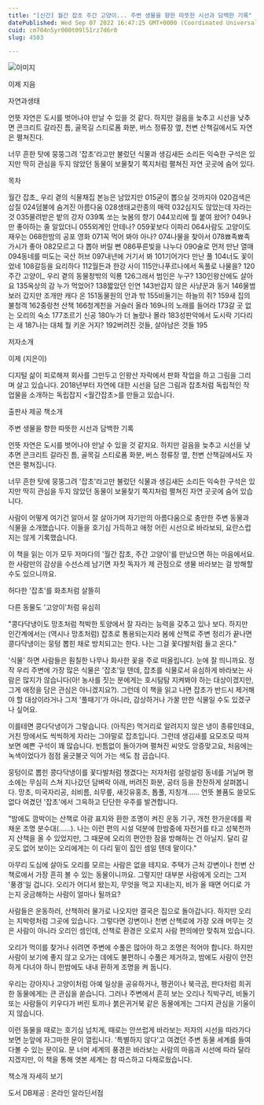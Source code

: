 ```yaml
---
title: "[신간] 월간 잡초 주간 고양이... 주변 생물을 향한 따뜻한 시선과 담백한 기록"
datePublished: Wed Sep 07 2022 16:47:25 GMT+0000 (Coordinated Universal Time)
cuid: cm704n5yr000t09l51rz7d6r0
slug: 4503

---
```



![이미지](https://cdn.hashnode.com/res/hashnode/image/upload/v1739256884489/d8948b4e-595d-45cf-9344-42057bfffa63.jpeg)

이제 지음

자연과생태

언뜻 자연은 도시를 벗어나야 만날 수 있을 것 같다. 하지만 걸음을 늦추고 시선을 낮추면 콘크리트 갈라진 틈, 골목길 스티로폼 화분, 버스 정류장 옆, 천변 산책길에서도 자연은 펼쳐진다.

너무 흔한 탓에 뭉뚱그려 '잡초'라고만 불렀던 식물과 생김새든 소리든 익숙한 구석은 있지만 딱히 관심을 두지 않았던 동물이 보물찾기 쪽지처럼 펼쳐진 자연 곳곳에 숨어 있다.

목차

월간 잡초_ 우리 곁의 식물채집 본능은 남았지만 015굳이 뽑으실 것까지야 020검색은 삽질 024덤불에 숨겨진 아름다움 028생태교란종의 매력 032심지도 않았는데 자라는 것 035물려받은 밭의 강자 039톡 쏘는 늦봄의 향기 044꼬리에 뭘 붙여 왔어? 049나만 좋아하는 줄 알았더니 055외계인 안테나? 059꽃보다 이파리 064사람도 고양이도 재우는 068한밤의 공포 영화 071꼭 먹어 봐야 아나? 074나물을 찾아서 078뾰족뾰족 가시가 좋아 082모르고 다 뽑아 버릴 뻔 086푸른빛을 나누다 090술로 먼저 만난 열매 094동네를 떠도는 국산 허브 097내년에 거기서 봐 101기어가다 만난 풀 104너도 꽃이었네 108갈등을 요리하다 112월든과 한강 사이 115안나푸르나에서 독풀로 나물을? 120주간 고양이_ 우리 곁의 동물창밖의 익룡 126그래서 범인은 누구? 130인왕산에도 살아요 135옥상의 감 누가 먹었어? 138짧았던 인연 143반갑지 않은 사냥꾼과 동거 146물범 보러 갔지만 조개만 캐다 온 151동물원의 안과 밖 155비둘기는 하늘의 쥐? 159새 집의 불청객 162중랑천 산책 166청계천을 거슬러 올라 169나의 노래를 들어라 173갈 곳 없는 오리의 숙소 177조르기 신공 180누가 더 놀랐나 몰라 183성판악에서 도시락 기다리는 새 187나는 대체 뭘 키운 거지? 192버려진 것들, 살아남은 것들 195

저자소개

이제 (지은이)

디지털 삶이 피로해져 회사를 그만두고 인왕산 자락에서 판화 작업을 하고 그림을 그리며 살고 있습니다. 2018년부터 자연에 대한 시선을 담은 그림과 잡초처럼 독립적인 작업물을 소개하는 독립잡지 <월간잡초>를 만들고 있습니다.

출판사 제공 책소개

주변 생물을 향한 따뜻한 시선과 담백한 기록

언뜻 자연은 도시를 벗어나야 만날 수 있을 것 같지요. 하지만 걸음을 늦추고 시선을 낮추면 콘크리트 갈라진 틈, 골목길 스티로폼 화분, 버스 정류장 옆, 천변 산책길에서도 자연은 펼쳐집니다.

너무 흔한 탓에 뭉뚱그려 '잡초'라고만 불렀던 식물과 생김새든 소리든 익숙한 구석은 있지만 딱히 관심을 두지 않았던 동물이 보물찾기 쪽지처럼 펼쳐진 자연 곳곳에 숨어 있습니다.

사람이 어떻게 여기건 알아서 잘 살아가며 자기만의 아름다움으로 충만한 주변 동물과 식물을 소개했습니다. 이들을 호기심 가득하고 애정 어린 시선으로 바라보되, 요란스럽지는 않게 기록했습니다.

이 책을 읽는 이가 모두 저마다의 '월간 잡초, 주간 고양이'를 만났으면 하는 마음에서요. 한 사람만의 감상을 수선스레 남기면 자칫 독자가 제 관점으로 생물 바라보는 걸 방해할 수도 있으니까요.

허다한 '잡초'를 화초처럼 살뜰히

다른 동물도 '고양이'처럼 유심히

"콩다닥냉이도 망초처럼 척박한 토양에서 잘 자라는 능력을 갖추고 있나 보다. 하지만 인간계에서는 (역시나 망초처럼) 잡초로 통용되는지라 봄에 산책로 주변 정리가 끝나면 콩다닥냉이는 뭉텅 뽑힌 채로 방치되고는 한다. 나는 그걸 꽃다발처럼 들고 온다."

'식물' 하면 사람들은 훤칠한 나무나 화사한 꽃을 주로 떠올립니다. 눈에 잘 띄니까요. 정작 우리 주변에 가장 많은 식물은 '잡초'일 텐데, 잡초를 식물로서 유심하게 바라보는 사람은 많지가 않습니다(아! 농사를 짓는 분에게는 호시탐탐 지켜봐야 하는 대상이겠지만, 그게 애정을 담은 관심은 아니겠지요?). 그런데 이 책을 읽고 나면 잡초가 반드시 제거해야 할 대상이라거나 그저 '풀때기'가 아니라, 감상하거나 가꿀 만한 식물일 수도 있겠구나 싶어요.

이를테면 콩다닥냉이가 그렇습니다. (아직은) 먹거리로 알려지지 않은 냉이 종류인데요, 거친 땅에서도 씩씩하게 자라는 그야말로 잡초입니다. 그런데 생김새를 요모조모 따져 보면 예쁜 구석이 꽤 많습니다. 빈틈없이 돌아가며 펼쳐진 씨앗도 앙증맞고요, 처음에는 녹색이었다가 점점 울긋불긋 익어 가는 색도 참 곱습니다.

뭉텅이로 뽑힌 콩다닥냉이를 꽃다발처럼 챙겼다는 저자처럼 설렁설렁 동네를 거닐며 평소에는 무심히 스쳐 지나갔던 담벼락 아래, 버려진 화분, 공터 등을 찬찬하게 살펴봅니다. 망초, 미국자리공, 쇠비름, 쇠무릎, 새깃유홍초, 톱풀, 지칭개...... 언뜻 볼품도 쓸모도 없다 여겼던 '잡초'에서 그윽하고 단단한 우주를 발견합니다.

"밤에도 깜박이는 산책로 야광 표지와 환한 조명이 켜진 운동 기구, 개천 한가운데를 꽉 채운 조명 분수대(......). 나는 이런 편의 시설 덕분에 한밤중에 자전거를 타고 성북천까지 산책을 올 수 있었지만, 그 때문에 오리의 편안한 잠을 방해하는 건 아닐지. 달리 갈 곳도 없어 보이는 오리에게는 이 다리 밑이 집인 셈일 텐데 말이다."

아무리 도심에 살아도 오리를 모르는 사람은 없을 테지요. 주택가 근처 강변이나 천변 산책로에서 가장 흔히 볼 수 있는 동물이니까요. 그렇지만 대부분 사람에게 오리는 그저 '풍경'일 겁니다. 오리가 어디서 왔는지, 무엇을 먹고 지내는지, 비가 올 때면 어디로 가는지 궁금해하는 사람이 얼마나 될까요?

사람들은 운동하러, 산책하러 물가로 나오지만 결국은 집으로 돌아갑니다. 하지만 오리는 지박령처럼 그곳에 있습니다. 그렇다면 강변이나 천변 산책로에 가장 오래 머무는 것은 사람이 아니라 오리인 셈인데, 산책로 환경은 오로지 사람 편의에만 맞춰져 있습니다.

오리가 먹이를 찾거나 쉬려면 주변에 수풀은 많아야 하고 조명은 적어야 합니다. 하지만 사람이 보기에 좋지 않고 오가는 데에도 불편하니 수풀은 제거하고, 밤에도 사람이 안전하게 다녀야 하니 한밤에도 내내 환하게 조명을 켜 둡니다.

우리는 강아지나 고양이처럼 아예 일상을 공유하거나, 펭귄이나 북극곰, 판다처럼 희귀한 동물에게는 큰 관심을 쏟습니다. 그러나 주변에서 흔히 보는 오리나 직박구리, 비둘기 또는 사람들이 키우다가 버린 토끼나 붉은귀거북 같은 동물에게는 그다지 관심을 기울이지 않습니다.

이런 동물을 때로는 호기심 넘치게, 때로는 안쓰럽게 바라보는 저자의 시선을 따라가다 보면 눈앞에 자그마한 문이 열립니다. '특별하지 않다'고 여겼던 주변 동물 세계를 들여다볼 수 있는 문이요. 문 너머 세계의 풍경은 바라보는 사람의 마음과 시선에 따라 달라지겠지만, 이 책을 통해 엿본 세계는 참 따스하고 다채로웠습니다.

책소개 자세히 보기

도서 DB제공 : 온라인 알라딘서점